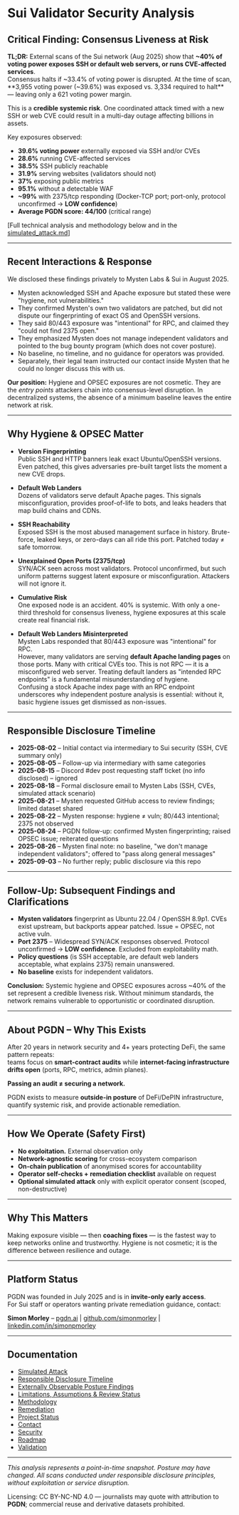# Sui Validator Security Analysis

## Critical Finding: Consensus Liveness at Risk

**TL;DR:** External scans of the Sui network (Aug 2025) show that **~40% of voting power exposes SSH or default web servers, or runs CVE-affected services**.  
Consensus halts if ~33.4% of voting power is disrupted. At the time of scan, **3,955 voting power (~39.6%) was exposed vs. 3,334 required to halt** — leaving only a 621 voting power margin.  

This is a **credible systemic risk**. One coordinated attack timed with a new SSH or web CVE could result in a multi-day outage affecting billions in assets.  

Key exposures observed:
- **39.6% voting power** externally exposed via SSH and/or CVEs  
- **28.6%** running CVE-affected services  
- **38.5%** SSH publicly reachable  
- **31.9%** serving websites (validators should not)  
- **37%** exposing public metrics  
- **95.1%** without a detectable WAF  
- **~99%** with 2375/tcp responding (Docker-TCP port; port-only, protocol unconfirmed → **LOW confidence**)  
- **Average PGDN score: 44/100** (critical range)  

[Full technical analysis and methodology below and in the [simulated_attack.md](simulated_attack.md)]

---

## Recent Interactions & Response

We disclosed these findings privately to Mysten Labs  & Sui in August 2025.  

- Mysten acknowledged SSH and Apache exposure but stated these were "hygiene, not vulnerabilities."  
- They confirmed Mysten's own two validators are patched, but did not dispute our fingerprinting of exact OS and OpenSSH versions.  
- They said 80/443 exposure was "intentional" for RPC, and claimed they "could not find 2375 open."  
- They emphasized Mysten does not manage independent validators and pointed to the bug bounty program (which does not cover posture).  
- No baseline, no timeline, and no guidance for operators was provided.  
- Separately, their legal team instructed our contact inside Mysten that he could no longer discuss this with us.  

**Our position:** Hygiene and OPSEC exposures are not cosmetic. They are the *entry points* attackers chain into consensus-level disruption. In decentralized systems, the absence of a minimum baseline leaves the entire network at risk.

---

## Why Hygiene & OPSEC Matter

- **Version Fingerprinting**  
  Public SSH and HTTP banners leak exact Ubuntu/OpenSSH versions. Even patched, this gives adversaries pre-built target lists the moment a new CVE drops.  

- **Default Web Landers**  
  Dozens of validators serve default Apache pages. This signals misconfiguration, provides proof-of-life to bots, and leaks headers that map build chains and CDNs.  

- **SSH Reachability**  
  Exposed SSH is the most abused management surface in history. Brute-force, leaked keys, or zero-days can all ride this port. Patched today ≠ safe tomorrow.  

- **Unexplained Open Ports (2375/tcp)**  
  SYN/ACK seen across most validators. Protocol unconfirmed, but such uniform patterns suggest latent exposure or misconfiguration. Attackers will not ignore it.  

- **Cumulative Risk**  
  One exposed node is an accident. 40% is systemic. With only a one-third threshold for consensus liveness, hygiene exposures at this scale create real financial risk.

- **Default Web Landers Misinterpreted**  
  Mysten Labs responded that 80/443 exposure was "intentional" for RPC.  
  However, many validators are serving **default Apache landing pages** on those ports. Many with critical CVEs too.
  This is not RPC — it is a misconfigured web server. Treating default landers as "intended RPC endpoints" is a fundamental misunderstanding of hygiene.  
  Confusing a stock Apache index page with an RPC endpoint underscores why independent posture analysis is essential: without it, basic hygiene issues get dismissed as non-issues.

---

## Responsible Disclosure Timeline

- **2025-08-02** – Initial contact via intermediary to Sui security (SSH, CVE summary only)  
- **2025-08-05** – Follow-up via intermediary with same categories  
- **2025-08-15** – Discord #dev post requesting staff ticket (no info disclosed) – ignored  
- **2025-08-18** – Formal disclosure email to Mysten Labs (SSH, CVEs, simulated attack scenario)  
- **2025-08-21** – Mysten requested GitHub access to review findings; limited dataset shared  
- **2025-08-22** – Mysten response: hygiene ≠ vuln; 80/443 intentional; 2375 not observed  
- **2025-08-24** – PGDN follow-up: confirmed Mysten fingerprinting; raised OPSEC issue; reiterated questions  
- **2025-08-26** – Mysten final note: no baseline, "we don't manage independent validators"; offered to "pass along general messages"  
- **2025-09-03** – No further reply; public disclosure via this repo

---

## Follow-Up: Subsequent Findings and Clarifications

- **Mysten validators** fingerprint as Ubuntu 22.04 / OpenSSH 8.9p1. CVEs exist upstream, but backports appear patched. Issue = OPSEC, not active vuln.  
- **Port 2375** – Widespread SYN/ACK responses observed. Protocol unconfirmed → **LOW confidence**. Excluded from exploitability math.  
- **Policy questions** (is SSH acceptable, are default web landers acceptable, what explains 2375) remain unanswered.  
- **No baseline** exists for independent validators.  

**Conclusion:** Systemic hygiene and OPSEC exposures across ~40% of the set represent a credible liveness risk. Without minimum standards, the network remains vulnerable to opportunistic or coordinated disruption.

---

## About PGDN – Why This Exists

After 20 years in network security and 4+ years protecting DeFi, the same pattern repeats:  
teams focus on **smart-contract audits** while **internet-facing infrastructure drifts open** (ports, RPC, metrics, admin planes).  

**Passing an audit ≠ securing a network.**

PGDN exists to measure **outside-in posture** of DeFi/DePIN infrastructure, quantify systemic risk, and provide actionable remediation.

---

## How We Operate (Safety First)

- **No exploitation.** External observation only  
- **Network-agnostic scoring** for cross-ecosystem comparison  
- **On-chain publication** of anonymised scores for accountability  
- **Operator self-checks + remediation checklist** available on request  
- **Optional simulated attack** only with explicit operator consent (scoped, non-destructive)

---

## Why This Matters

Making exposure visible — then **coaching fixes** — is the fastest way to keep networks online and trustworthy. Hygiene is not cosmetic; it is the difference between resilience and outage.

---

## Platform Status

PGDN was founded in July 2025 and is in **invite-only early access**.  
For Sui staff or operators wanting private remediation guidance, contact:

**Simon Morley** – [pgdn.ai](http://pgdn.ai) | [github.com/simonmorley](http://github.com/simonmorley) | [linkedin.com/in/simonpmorley](https://linkedin.com/in/simonpmorley)

---

## Documentation

- [Simulated Attack](simulated_attack.md)  
- [Responsible Disclosure Timeline](timeline.md)  
- [Externally Observable Posture Findings](findings.md)  
- [Limitations, Assumptions & Review Status](limitations.md)  
- [Methodology](methodology.md)  
- [Remediation](remediation.md)  
- [Project Status](status.md)  
- [Contact](contact.md)  
- [Security](security.md)  
- [Roadmap](roadmap.md)  
- [Validation](validation.md)  

---

*This analysis represents a point-in-time snapshot. Posture may have changed. All scans conducted under responsible disclosure principles, without exploitation or service disruption.*  

Licensing: CC BY-NC-ND 4.0 — journalists may quote with attribution to **PGDN**; commercial reuse and derivative datasets prohibited.
